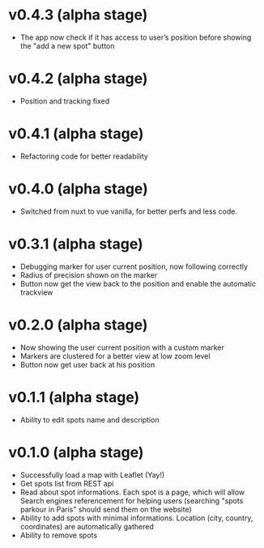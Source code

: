 # v0.4.3 (alpha stage)

* The app now check if it has access to user’s position before showing the "add a new spot" button

# v0.4.2 (alpha stage)

* Position and tracking fixed

# v0.4.1 (alpha stage)

* Refactoring code for better readability

# v0.4.0 (alpha stage)

* Switched from nuxt to vue vanilla, for better perfs and less code.

# v0.3.1 (alpha stage)

* Debugging marker for user current position, now following correctly
* Radius of precision shown on the marker
* Button now get the view back to the position and enable the automatic trackview

# v0.2.0 (alpha stage)

* Now showing the user current position with a custom marker
* Markers are clustered for a better view at low zoom level
* Button now get user back at his position

# v0.1.1 (alpha stage)

* Ability to edit spots name and description

# v0.1.0 (alpha stage)

* Successfully load a map with Leaflet (Yay!)
* Get spots list from REST api
* Read about spot informations. Each spot is a page, which will allow Search engines referencement for helping users (searching "spots parkour in Paris" should send them on the website)
* Ability to add spots with minimal informations. Location (city, country, coordinates) are automatically gathered
* Ability to remove spots
